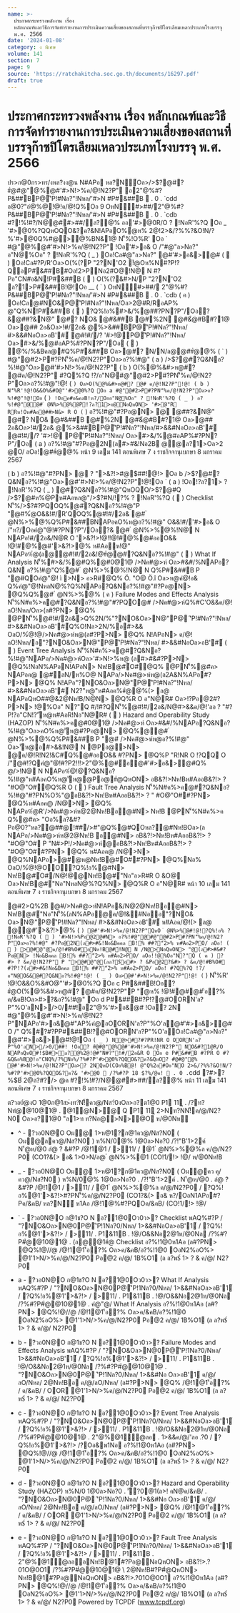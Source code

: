 ```yaml
---
name: >-
  ประกาศกระทรวงพลังงาน เรื่อง
  หลักเกณฑ์และวิธีการจัดทำรายงานการประเมินความเสี่ยงของสถานที่บรรจุก๊าซปิโตรเลียมเหลวประเภทโรงบรรจุ
  พ.ศ. 2566
date: '2024-01-08'
category: ง พิเศษ
volume: 141
section: 7
page: 9
source: 'https://ratchakitcha.soc.go.th/documents/16297.pdf'
draft: true
---
```


# ประกาศกระทรวงพลังงาน เรื่อง หลักเกณฑ์และวิธีการจัดทำรายงานการประเมินความเสี่ยงของสถานที่บรรจุก๊าซปิโตรเลียมเหลวประเภทโรงบรรจุ พ.ศ. 2566

ปร>ก@0กร>ทร/งพล?งง@น N#APอ หล?N์Oล>/>$?@#? #ํ@#@"@%@#'#>N!>%ค/@!N2?P" อ2"@%#?P&##BP@'ิP!#Nล?"!Nหล/'#>N #P#&##B  . 0 . `cdd อ@0?"อํ@%@!@!ค/@!Q%Oอ 9 OหN#>##/2"@%#?P&##BP@'ิP!#Nล?"!Nหล/'#>N #P#&##B  . 0 . `cdb #?!%!#?/N@@##>##/ล?@% ออ'#>@0R/O ? !NอR'%?Q Oอ _ '#>@0%?QQหOQO&?ค?&N!APอO%ํ@ห% 2@!2>&/?%%?&O!N/?%'#>@0Q%#@>@%BN&1@ N'็%!O%R' Oอ ` #@"@%@#'#>N!>%ค/@!N2?P" !Oอ'#>อ& O /"#@"ล>Nอ?" อ"N@%Oอ" ? !NอR'%?Q ( _ ) Oอ!Cล#@"ล>Nอ?" @#'#>อ&>@# (  ) Oอ!Cล#?P/R'Oล>O(%(?P "2?N'O2 !ํ@Oห%N#?P!?QอP#&##B#Oอ!2>PNอ2#O@!N@ N #?Pอ"CN#อ&N!P#&##B (  ) O(%(?&#>N/P "2?N'O2 ล?1>P#&##B!@!Oอ __ ( ` ) OหN#>##/ 2"@%#?P&##BP@'ิP!#Nล?"!Nหล/'#>N #P#&##B  . 0 . `cdb ( ค ) Oอ!Cล@#NO&P@'ิP!#Nล?"!Nหล/Oล>2@#R/RอAP% @"Q%N!P#&##B (  ) ?Q%!อ%#>&/%@##?PN?P"/Oอ?&@##?&N@" @#? NO& @#&##B @#%2N @#&ํ@#B#?1@ Oล>@## 2อ&Oล>!#/2อ& @%>&##BP@'ิP!#Nล?"!Nหล/ #>&&#NอOล>อB'#์ @#!#//? '#>!@P@'ิP!#Nล?"!Nหล/ Oล>#>&/%@#อAP%#?PN?P"/Oอ (  ) ํ@%/%&Bคล@#Q%P#&##B Oล>@#? N/N/ล@@##ํ@@% ( ` ) #@"@#2>P#?PN'็%ค/@!N2?P"Oล>อ?%!#@" ( a ) />$?@#?Q&Nอ?%!#@"Oล>@#'#>N!>%ค/@!N2?P" ( b ) O(%@%&#>ห@#? @#ค/@!N2?P" #?Q%?Q !?/อ"N@#@"@#2>P#?PN'็%ค/@!N2?P"Oล>อ?%!#@"!@! ( ` ) Oล>O(%@%&#>ห@#? @# ค/@!N2?P"!@! ( b ) N'็%R'!@!O&&O%&#O@"'#>@0%?Q Oอ a #@"@#2>P#?PN'็%ค/@!N2?P"Oล>อ?%!#@"!@!Oอ ` ( ` ) !Oอค#อ&คลB!ห?/Oออ"N@%Oอ" ? !NอR'%?Q ( _ ) อ?%!#@"@@# ํ @N%>%@%@P!?ล?1>อ@NอQหON> '#>@"R RRห!Oห#Aอ@##>N&> R O ( ` ) อ?%!#@"#?Pอ@N> @ @##?&N@" @#? NO& @#&##B @#%2N @#&ํ@#B#?1@ Oล>@## 2อ&Oล>!#/2อ& @%>&##BP@'ิP!#Nล?"!Nหล/#>&&#NอOล>อB'#์ @#!#//? '#>!@ P@'ิP!#Nล?"!Nหล/ Oล>#>&/%@#อAP%#?PN?P"/Oอ ( a ) อ?%!#@"#?Pอ@2N(ล#>#&!Nอ2B @@ล?1>Oล>2 @O/ ลOอ!@##ํ@@% หน้า 9 เลม 141 ตอนพิเศษ 7 ง ราชกิจจานุเบกษา 8 มกราคม 2567

( b ) อ?%!#@"#?PN> @ ? ">&?!>#@$##!@!> Oอ b />$?@#?Q&Nอ?%!#@"Oล>@#'#>N!>%ค/@!N2?P"!@!Oอ ` ( a ) !Oอ!?ล?1> ? !NอR'%?Q ( _ ) @#?Q&Nอ?%!#@"QหOQO/>$?@#Q />$?@#ห%@Pห#Aอหล@"/>$?#N/!?% ? !NอR'%?Q (  ) Checklist N'็%/>$?#?PQOQ%@#?Q&Nอ?%!#@"P "@#%ํ@O&&!#/R'QOQ%@#!#/2อ& @# ํ @N%>%@%Q%P#&##BNAPอคO%ห@อ?%!#@" O&&!#/'#>อ& O /"ห?/Oอคํ@"@!#?PN?P"/Oอ?& @# ํ @N%>%@%!N@ N NAPอ!#/2อ&/N@R O '>&?!>!@!!@!#@%@#ออO&& !@!#@%@#'>&?!>@% ห#Aอห!@" NAPอ%ํ@(ล@@#!#/2อ&!@#ํ@@#?Q&Nอ?%!#@" (  ) What If Analysis N'็%#>&/%@#Q%@#0@1@ />Nค#@>ห์ Oล>#&#/%NAPอ?Q&N อ?%!#@"Q%@# ํ @N%>%@%!N@ N Q%P#&##B P "@#QOคํ@"@! ì >N> อ>R#@Q% Ö. "O@ Ö.î Oล>ห@คํ@!อ& Q%คํ@"@!NหลN@%?Q%NAPอ?Q&Nอ?%!#@"#?Pอ@N> @Q%Q%@# ํ @N%>%@% ( ค ) Failure Modes and Effects Analysis N'็%N#ค%>ค@#?Q&Nอ?%!#@"#?PQO@# />Nค#@>ห์Q%#C'O&&ค/@!ลO!Nหล/Oล>(ล#?PN> @Q% @PN'็%@#!#/2อ&>Q%2N/%"?NO&Oล>N@"P@ 'ิP!#Nล?"!Nหล/ #>&&#NอOล>อB'#์Q%O!Nล>2N/%อ#>&& OลO/%ํ@!@/>Nค#@>ห์ห@(ล#?P>N> @Q% N!APอN> ค/@!ลO!Nหล/อ"?NO&Oล>N@"P@'ิP!#Nล?"!Nหล/ #>&&#NอOล>อB'#์ (  ) Event Tree Analysis N'็%N#ค%>ค@#?Q&Nอ?%!#@"NAPอ/>Nค#@>ห์Oล>'#>N!>%ห@ (ล#>#&#?P>N> @Q%!NอN%APอN!APอN> Nห!B@#์O#@Q% @PN'็%@#ค> NAPอค@ @#์ลN/ห%O@ NAPอ/>Nค#@>ห์ห@(ล2A&N%APอ#?P>N> @Q% N!APอ"?NO&Oล>N@"P@'ิP!#Nล?"!Nหล/ #>&&#NอOล>อB'#์ N2?"ห@"ห#Aอค%#ํ@@%(> ล@ NAPอQหO##@&2@Nห!B/N@N> @Q%R O อ"N@R# Oล>!?Pอ@2#?P>N> !@%Oอ" N?"Q #/!#?QN'็%@#!#/2อ&/N@#>&&ค/@!'ลอ ? "#?P!?อ"CN!?'ัห@ห#AอR!Nอ"N@R# (  ) Hazard and Operability Study (HAZOP) N'็%N#ค%>ค@#0@1@ />Nค#@>ห์ Oล>#&#/%NAPอ?Q&Nอ?%!#@"Oล>คO%ห@'ัห@#?Pอ@N> @Q%@@# ํ @N%>%@%Q%P#&##B P "@# />Nค#@>ห์ห@อ?%!#@" Oล>'ัห@อ#>&&!N@ N @Pอ@>N> @ค/@!R!N2!&C#์Q%@#ออO&& #?PN> @Q%P "R!NR O !?QQ O /"@#!?Qคํ@"@!#?P2!!!>2"@%@#์อ@#'#>อ&>@#Q% @/>!N@ N NAPอ%ํ@!@?Q&Nอ?%!#@"ห#AอคO%ห@'ัห@@Pอ@#ํ@QหON> อB&?!>Nห!Bห#AออB&?!> ? "#O@"O#@Q%R O (  ) Fault Tree Analysis N'็%N#ค%>ค@#?Q&Nอ?%!#@"#?PN%O%"@อB&?!>Nห!Bห#AออB&?!> ? " #O@"O##?PN> @Q%ห#Aอค@ /N@>N> @Q% NAPอ%ํ@R'/>Nค#@>ห์ห@2@Nห!Bอ@#N> Nห!B @PN'็%N#ค%>ค Q%@#ค> "Oอ%ล?&#?Pอ@0?"หล?@##@!##/>#"@Q%@#QOหล?@#Nห!BOล>(ล NAPอ/>Nค#@>ห์ห@2@Nห!B อ@#N> อB&?!>Nห!Bห#AออB&?!> ? "#O@"O# P "N#>P!/>Nค#@>ห์@อB&?!>Nห!Bห#AออB&?!> ? "#O@"O##?PN> @Q% ห#Aอค@ /N@>N> @Q%NAPอ>@#@ห@Nห!B@#์O##?PN> @Q%Nอ% OลO/%ํ@!@OO?Q%!อ%@#N> Nห!B@#์O#/N@!@@Nห!B@#์"Nอ"อ>R#R O &O@ Oล>Nห!B@#์"Nอ"NหลN@%?Q%N> @Q%R O อ"N@R# หน้า 10 เลม 141 ตอนพิเศษ 7 ง ราชกิจจานุเบกษา 8 มกราคม 2567

@#2>Q%2B @#/>Nค#@>ห์N!APอ&/N@2@Nห!Bอ@#N> Nห!B@#์"Nอ"N'็%(ลN%APอ@ค/@!&#Nออ"?NO& Oล>N@"P@'ิP!#Nล?"!Nหล/ #>&&#NอOล>อB'#์ ห#Aอค/@!(> ล@ @@#'>&?!>@% ( ` ) @#'#>N!>%ค/@!N2?P"QหO ํ @N%>%@#!@!?Q%!อ% ? !NอR'%?Q (  ) '#>N!>%Pอ@2@#N> อ?%!#@"@#@"@#2>P#?PN'็%ค/@!N2?P"Oล>อ?%!#@" #?Pอ@2N(ล#>#&!Nอ&Bคคล B!% ##?"์2>% ห#Aอ2>PO/ ลOอ! (  ) >@#@"@ค/@!#B%O#อNห!B@#์!N@ N /N@>NอQหON> "@(ล#>#&#?Pอ@N> !Nอ&Bคคล B!% ##?"์2>% ห#Aอ2>PO/ ลOอ!!@%Oอ"N?"Q ( ค ) ? #> ? &ค/@!N2?P" P ">@#@"@(ลล?$์อ#> ? &Pอ@2?&#> ? &ค/@!#B%O# #?P!?(ล#>#&!Nอ&Bคคล B!% ##?"์2>% ห#Aอ2>PO/ ลOอ! #?Q%?Q !?/อ"N@O&&@#?Q&Nอ?%!#@"!@! ( _ ) Oล>@#'#>N!>%ค/@!N2?P"!@! ( ` ) N'็%R' !@!O&&O%&#O@"'#>@0%?Q Oอ c P#&##B!Oอ? #ํ@O(%@%&#>ห@#? @#ค/@!N2?P"P "ํ@ห% !@!#@#@#'้อ?% ค/&คB!Oล>#>?&อ?%!#@" Oอ d P#&##B#?P!?@#OORN'ล?P"%O'ลN>/>0/##!อ2"@%'#>อ&@# !Oอ? 2N #@"@%@#'#>N!>%ค/@!N2?P"NAPอ'#>อ&@#"AP%คํ@อOORN'ล?P"%O'ล@#'#>อ&>@# O /" Q%#?#?PP#&##B!?@#OORN'ล?P"%O'ลOอ!Cล#@"ล>Nอ?" @#'#>อ&>@#!@!Oอ ` ( _ ) N@>#?#?PR!NR O OORN'ล?P"%O'ลN>/>0/##! !Oอ? #ํ@#@"@%@#'#>N!>%ค/@!N2?P" NO&#?1@R/O NAPอQหO#!$B#>ล?@%2@!@#"N#?"!#/2อ&R O Oอ e P#&##B #?PR O #?&Q&อ%B@!อ"CNQ%/?%Nอ%/?%#?P'#>@0%?QQO&?ค?&QหO? #ํ@#@"@% @#'#>N!>%ค/@!N2?P"Oล>? 2NQหO(COอ%B@! @"Q%2อ#Oอ"NO 2>&/?%%?&O!N/?%#?P'#>@0%?QQO&?ค?& '#>@0  /?%#?P 18 $?%/@ค!  . 0 . `cdd ?#>?%$B์ 2@ล?#?/> @ค #?!%!#?/N@@##>##/ล?@% หน้า 11 เลม 141 ตอนพิเศษ 7 ง ราชกิจจานุเบกษา 8 มกราคม 2567

ต?วอ0่@งO 1@0ก@1ส>่งท?่N!็คว@/Nส?่0งOล>อ?ต1@0 P1 11ุ . /?ท?Nทํ@@10@1@ . @1ํ@N>@ Q P1 11ุ 2>Nท?NN!็ค/@/N2?N0 Oล>อ?1@0 "ล1>ท ท?Nอ@>N>@O ห/@0Nหุ

- ^ - ?วอ0N@O Oผ@ 1>ห@1?ก@1คว@/Nส?N0 ( Oผ@ลคว@/Nส?N0 ) ห%N/0@% 1@0ล>Nอ?0 /?!"B'1>2ค์ N'้@ห/@0 ลํ@ ? &#?P /@!1@1 / >11/ / @1 ํ @N%>%@%ล ค/@/N2?P0 (CO1?&(> อ& 1>0>N/ล@ ํ @N%>%@1 (CO!1/!> !@/ ห/@0Nห!B

- _ - ?วอ0N@O Oผ@ 1>ห@1?ก@1คว@/Nส?N0 ( Oผ@คว คุ/คว@/Nส?N0 ) ห%N/0@% 1@0ล>Nอ?0 . /?!"B'1>2ค์ . N'้@ห/@0 . ลํ@ ? &#?P /@!1@1 / >11/ / @1 ํ @N%>%@%ล ค/@/N2?P0 / ?Q%!อ%@1'>&?!>#?PN'็%ค/@/N2?P0 (CO1?&(> อ& ห?/OอN1APอ#?Pค/&คB/ หล?N์ ห1Aอ /@!1@%#?PQOค/&คB/ (CO!1/!> !@/

- ` - ?วอ0N@O ก@1ช?O N อ?1@0Oว0ว>? Checklist พAQ%#?P / "?NO&Oล>N@0P@'ิP!1Nล?0/Nหล/ 1>&&#NอOล>อB'1์ / ?Q%!อ%@1'>&?!> / >11/ . P1&11B . !@/O&&Nอ2@1ห/@0Nล /?%#?P#ํ@@10@1@ . (ล@@1#ํ@ Checklist อ?%!1@0ห1Aอ (ล#?PN> @Q%!@//@ /@!1@1'้อ?% Oล>ค/&คB/อ?%!1@0 OอN2%อO%> @1'1>N/>%ค/@/N2?P0 Pอ@2 ค/@/ 1B%O1 (ล ล?พ$์ 1> ? & ค/@/ N2?P0

- a - ?วอ0N@O ก@1ช?O N อ?1@0Oว0ว>? What If Analysis พAQ%#?P / "?NO&Oล>N@0P@'ิP!1Nล?0/Nหล/ 1>&&#NอOล>อB'1์ / ?Q%!อ%@1'>&?!> / >11/ . P1&11B . !@/O&&Nอ2@1ห/@0Nล /?%#?P#ํ@@10@1@ . คํ@"@/ What If Analysis อ?%!1@0ห1Aอ (ล#?PN> @Q%!@//@ /@!1@1'้อ?% Oล>ค/&คB/อ?%!1@0 OอN2%อO%> @1'1>N/>%ค/@/N2?P0 Pอ@2 ค/@/ 1B%O1 (ล ล?พ$์ 1> ? & ค/@/ N2?P0

- b - ?วอ0N@O ก@1ช?O N อ?1@0Oว0ว>? Failure Modes and Effects Analysis พAQ%#?P / "?NO&Oล>N@0P@'ิP!1Nล?0/Nหล/ 1>&&#NอOล>อB'1์ / ?Q%!อ%@1'>&?!> / >11/ . P1&11B . !@/O&&Nอ2@1ห/@0Nล /?%#?P#ํ@@10@1@ . "?NO&Oล>N@0P@ 'ิP!1Nล?0/Nหล/ 1>&&#Nอ Oล>อB'1์ ค/@/ลO/Nหล/ 2@Nห!Bอ ค/@/ลO/Nหล/ (ล#?P>N> @Q% /@!1@1'้อ?% / ค/&คB/ / OOR @1'1>N/>%ค/@/N2?P0 Pอ@2 ค/@/ 1B%O1 (ล ล?พ$์ 1> ? & ค/@/ N2?P0

- c - ?วอ0N@O ก@1ช?O N อ?1@0Oว0ว>? Event Tree Analysis พAQ%#?P / "?NO&Oล>N@0P@'ิP!1Nล?0/Nหล/ 1>&&#NอOล>อB'1์ / ?Q%!อ%@1'>&?!> / >11/ . P1&11B . !@/O&&Nอ2@1ห/@0Nล /?%#?P#ํ@@10@1@ . 2"@%@1์ํ@ลอ . 1>&&ค/@/'ลอ .?0 / ?Q%!อ%@1'>&?!> /?Oอ&พ1Nอ อ?%!1@0ห1Aอ (ล#?PN> @Q%!@//@ /@!1@1'้อ?% Oล>ค/&คB/อ?%!1@0 OอN2%อO%> @1'1>N/>%ค/@/N2?P0 Pอ@2 ค/@/ 1B%O1 (ล ล?พ$์ 1> ? & ค/@/ N2?P0

- d - ?วอ0N@O ก@1ช?O N อ?1@0Oว0ว>? Hazard and Operability Study (HAZOP) ห%N/0 1@0ล>Nอ?0 . 'ั?0@1(ล>! คN@ค/&คB/ . "?NO&Oล>N@0P@ 'ิP!1Nล?0/Nหล/ 1>&&#Nอ Oล>อB'1์ ค/@/ลO/Nหล/ 2@Nห!Bอ ค/@/ลO/Nหล/ (ล#?P>N> @Q% /@!1@1'้อ?% / ค/&คB/ / OOR @1'1>N/>%ค/@/N2?P0 Pอ@2 ค/@/ 1B%O1 (ล ล?พ$์ 1> ? & ค/@/ N2?P0

- e - ?วอ0N@O ก@1ช?O N อ?1@0Oว0ว>? Fault Tree Analysis พAQ%#?P / "?NO&Oล>N@0P@'ิP!1Nล?0/Nหล/ 1>&&#NอOล>อB'1์ / ?Q%!อ%@1'>&?!> / >11/ . P1&11B . 2"@%@1์ํ@ลออNห!B@1์#?Pอ@NอQหON> อB&?!>.?01O@0O1 /?%#?P#ํ@@10@1@ \ 2@Nห!B#?P#ํ@QหON> Nห!B@1์#?Pอ@NอQหON> อB&?!>.?01O@0O1 อ?%!1@0ห1Aอ (ล#?PN> @Q%!@//@ /@!1@1'้อ?% Oล>ค/&คB/อ?%!1@0 OอN2%อO%> @1'1>N/>%ค/@/N2?P0 Pอ@2 ค/@/ 1B%O1 (ล ล?พ$์ 1> ? & ค/@/ N2?P0 Powered by TCPDF (www.tcpdf.org)
